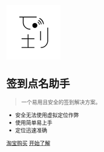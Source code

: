 ![logo](https://github.com/Fndroid/beacon_docs/blob/master/imgs/beacon_icon_circle.png?raw=true)

# 签到点名助手

> 一个易用且安全的签到解决方案。

* 安全无法使用虚拟定位作弊
* 使用简单易上手
* 定位迅速准确

[淘宝购买](https://item.taobao.com/item.htm?spm=a1z38n.10677092.0.0.e24a1debwWkPsQ&id=560533511786)
[开始了解](#小程序码)
